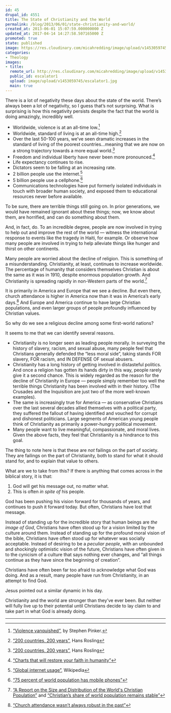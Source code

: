 ```yaml
---
id: 45
drupal_id: 4551
title: The State of Christianity and the World
permalink: /blog/2013/06/01/state-christianity-and-world/
created_at: 2013-06-01 15:07:59.000000000 Z
updated_at: 2017-04-14 14:27:58.507165000 Z
promoted: true
state: published
image: https://res.cloudinary.com/micahredding/image/upload/v1453059745/escalator1.jpg
categories:
- Theology
images:
- title: 
  remote_url: http://res.cloudinary.com/micahredding/image/upload/v1453059745/escalator1.jpg
  public_id: escalator1
  upload: image/upload/v1453059745/escalator1.jpg
  main: true
---
```

There is a lot of negativity these days about the state of the world. There’s always been a lot of negativity, so I guess that’s not surprising. What is surprising is how this negativity persists despite the fact that the world is doing amazingly, incredibly well. 

- Worldwide, violence is at an all-time low.[^1]
- Worldwide, standard of living is at an all-time high.[^2]
- Over the last 50-100 years, we’ve seen dramatic increases in the standard of living of the poorest countries…meaning that we are now on a strong trajectory towards a more equal world.[^3]
- Freedom and individual liberty have never been more pronounced.[^4]
- Life expectancy continues to rise.
- Dictators seem to be falling at an increasing rate.
- 2 billion people use the internet.[^5]
- 5 billion people use a cellphone.[^6]
- Communications technologies have put formerly isolated individuals in touch with broader human society, and exposed them to educational resources never before available.

To be sure, there are terrible things still going on. In prior generations, we would have remained ignorant about these things; now, we know about them, are horrified, and can do something about them. 

And, in fact, do. To an incredible degree, people are now involved in trying to help out and improve the rest of the world — witness the international response to events like the tragedy in Haiti, for example. Or observe how many people are involved in trying to help alleviate things like hunger and thirst on other continents.

Many people are worried about the decline of religion. This is something of a misunderstanding. Christianity, at least, continues to increase worldwide. The percentage of humanity that considers themselves Christian is about the same as it was in 1910, despite enormous population growth. And Christianity is spreading rapidly in non-Western parts of the world.[^7]

It is primarily in America and Europe that we see a decline. But even there, church attendance is higher in America now than it was in America’s early days.[^8] And Europe and America continue to have large Christian populations, and even larger groups of people profoundly influenced by Christian values.

So why do we see a religious decline among some first-world nations?

It seems to me that we can identify several reasons.

- Christianity is no longer seen as leading people morally. In surveying the history of slavery, racism, and sexual abuse, many people feel that Christians generally defended the “less moral side”, taking stands FOR slavery, FOR racism, and IN DEFENSE OF sexual abusers.
- Christianity has a long history of getting involved in distasteful politics. And once a religion has gotten its hands dirty in this way, people rarely give it a second chance. This is widely regarded as the reason for the decline of Christianity in Europe — people simply remember too well the terrible things Christianity has been involved with in their history. (The Crusades and the Inquisition are just two of the more well-known examples). 
- The same is increasingly true for America — as conservative Christians over the last several decades allied themselves with a political party, they suffered the fallout of having identified and vouched for corrupt and dishonest politicians. Large segments of American young people think of Christianity as primarily a power-hungry political movement.
- Many people want to live meaningful, compassionate, and moral lives. Given the above facts, they feel that Christianity is a hindrance to this goal. 

The thing to note here is that these are *not* failings on the part of society. They are failings on the part of Christianity, both to stand for what it should stand for, and to explain that value to others. 

What are we to take from this? If there is anything that comes across in the biblical story, it is that:

1. God will get his message out, no matter what.
2. This is often *in spite of* his people.

God has been pushing his vision forward for thousands of years, and continues to push it forward today. But often, Christians have lost that message.

Instead of standing up for the incredible story that human beings are *the image of God*, Christians have often stood up for a vision limited by the culture around them. Instead of standing up for the profound moral vision of the bible, Christians have often stood up for whatever was socially acceptable. Instead of desiring to be a *peculiar people*, with an unbounded and shockingly optimistic vision of the future, Christians have often given in to the cynicism of a culture that says nothing ever changes, and “all things continue as they have since the beginning of creation”.

Christians have often been far too afraid to acknowledge what God was doing. And as a result, many people have run from Christianity, in an attempt to find God. 

Jesus pointed out a similar dynamic in his day. 

Christianity and the world are stronger than they’ve ever been. But neither will fully live up to their potential until Christians decide to lay claim to and take part in what God is already doing. 

---

[^1]:  [“Violence vanquished”](http://online.wsj.com/article/SB10001424053111904106704576583203589408180.html), by Stephen Pinker. 
[^2]: [“200 countries, 200 years”](http://www.youtube.com/watch?v=jbkSRLYSojo), Hans Rosling
[^3]: [“200 countries, 200 years”](http://www.youtube.com/watch?v=jbkSRLYSojo), Hans Rosling
[^4]: [“Charts that will restore your faith in humanity”](http://www.businessinsider.com/charts-that-will-restore-your-faith-in-humanity-2013-5)
[^5]: [“Global internet usage”](http://en.wikipedia.org/wiki/Global_Internet_usage), Wikipedia
[^6]: [“75 percent of world population has mobile phones”](http://www.rferl.org/content/report-says-75-percent-of-worlds-population-have-mobile-phones/24648234.html)
[^7]: [“A Report on the Size and Distribution of the World's Christian Population”](http://www.pewforum.org/Christian/Global-Christianity-exec.aspx) and [“Christian’s share of world population remains stable”](http://www.pewresearch.org/daily-number/number-of-christians-rises-but-their-share-of-world-population-stays-stable/)
[^8]: [“Church attendance wasn’t always robust in the past”](http://www.ethicsdaily.com/church-attendance-wasnt-always-robust-in-past-cms-20169)
